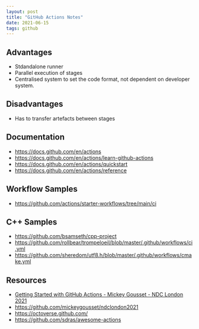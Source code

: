 ```yaml
---
layout: post
title: "GitHub Actions Notes"
date: 2021-06-15
tags: github
---
```


## Advantages
* Stdandalone runner
* Parallel execution of stages
* Centralised system to set the code format, not dependent on developer system.

## Disadvantages
* Has to transfer artefacts between stages

## Documentation
* <https://docs.github.com/en/actions>
* <https://docs.github.com/en/actions/learn-github-actions>
* <https://docs.github.com/en/actions/quickstart>
* <https://docs.github.com/en/actions/reference>

## Workflow Samples
* <https://github.com/actions/starter-workflows/tree/main/ci>

## C++ Samples
* <https://github.com/bsamseth/cpp-project>
* <https://github.com/rollbear/trompeloeil/blob/master/.github/workflows/ci.yml>
* <https://github.com/sheredom/utf8.h/blob/master/.github/workflows/cmake.yml>

## Resources
* [Getting Started with GitHub Actions - Mickey Gousset - NDC London 2021](https://www.youtube.com/watch?v=r_tl0UAbNQ8)
* <https://github.com/mickeygousset/ndclondon2021>
* <https://octoverse.github.com/>
* <https://github.com/sdras/awesome-actions>
